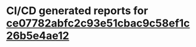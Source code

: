 # CI/CD generated reports for [ce07782abfc2c93e51cbac9c58ef1c26b5e4ae12](https://github.com/hydephp/develop/commit/ce07782abfc2c93e51cbac9c58ef1c26b5e4ae12)
